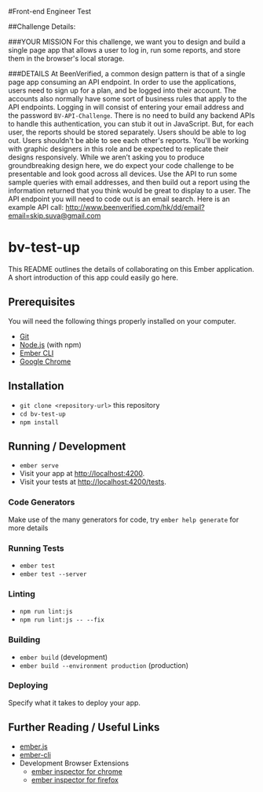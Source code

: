 #Front-end Engineer Test

##Challenge Details:

###YOUR MISSION
For this challenge, we want you to design and build a single page app that
allows a user to log in, run some reports, and store them in the browser's
local storage.

###DETAILS
At BeenVerified, a common design pattern is that of a single page app
consuming an API endpoint. In order to use the applications, users need to
sign up for a plan, and be logged into their account. The accounts also
normally have some sort of business rules that apply to the API endpoints.
Logging in will consist of entering your email address and the password
` BV-API-Challenge `. There is no need to build any backend APIs to handle
this authentication, you can stub it out in JavaScript. But, for each user, the
reports should be stored separately. Users should be able to log out. Users
shouldn't be able to see each other's reports. You'll be working with graphic
designers in this role and be expected to replicate their designs
responsively. While we aren’t asking you to produce groundbreaking
design here, we do expect your code challenge to be presentable and look
good across all devices.
Use the API to run some sample queries with email addresses, and then
build out a report using the information returned that you think would be
great to display to a user.
The API endpoint you will need to code out is an email search. Here is an
example API call:
http://www.beenverified.com/hk/dd/email?email=skip.suva@gmail.com


# bv-test-up

This README outlines the details of collaborating on this Ember application.
A short introduction of this app could easily go here.

## Prerequisites

You will need the following things properly installed on your computer.

* [Git](https://git-scm.com/)
* [Node.js](https://nodejs.org/) (with npm)
* [Ember CLI](https://ember-cli.com/)
* [Google Chrome](https://google.com/chrome/)

## Installation

* `git clone <repository-url>` this repository
* `cd bv-test-up`
* `npm install`

## Running / Development

* `ember serve`
* Visit your app at [http://localhost:4200](http://localhost:4200).
* Visit your tests at [http://localhost:4200/tests](http://localhost:4200/tests).

### Code Generators

Make use of the many generators for code, try `ember help generate` for more details

### Running Tests

* `ember test`
* `ember test --server`

### Linting

* `npm run lint:js`
* `npm run lint:js -- --fix`

### Building

* `ember build` (development)
* `ember build --environment production` (production)

### Deploying

Specify what it takes to deploy your app.

## Further Reading / Useful Links

* [ember.js](https://emberjs.com/)
* [ember-cli](https://ember-cli.com/)
* Development Browser Extensions
  * [ember inspector for chrome](https://chrome.google.com/webstore/detail/ember-inspector/bmdblncegkenkacieihfhpjfppoconhi)
  * [ember inspector for firefox](https://addons.mozilla.org/en-US/firefox/addon/ember-inspector/)
